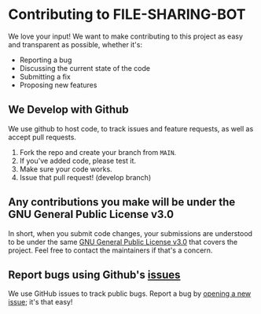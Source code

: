 # Contributing to FILE-SHARING-BOT
We love your input! We want to make contributing to this project as easy and transparent as possible, whether it's:

- Reporting a bug
- Discussing the current state of the code
- Submitting a fix
- Proposing new features

## We Develop with Github
We use github to host code, to track issues and feature requests, as well as accept pull requests.

1. Fork the repo and create your branch from `MAIN`.
2. If you've added code, please test it.
3. Make sure your code works.
4. Issue that pull request! (develop branch)

## Any contributions you make will be under the GNU General Public License v3.0
In short, when you submit code changes, your submissions are understood to be under the same [GNU General Public License v3.0](https://github.com/MOGAMBO-XD/File-Sharing-Bot/blob/main/LICENSE) that covers the project. Feel free to contact the maintainers if that's a concern.

## Report bugs using Github's [issues](https://github.com/MOGAMBO-XD/File-Sharing-Bot/issues)
We use GitHub issues to track public bugs. Report a bug by [opening a new issue](https://github.com/MOGAMBO-XD/File-Sharing-Bot/issues); it's that easy!

